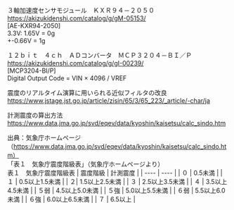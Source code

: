 
３軸加速度センサモジュール　ＫＸＲ９４－２０５０  
https://akizukidenshi.com/catalog/g/gM-05153/  
[AE-KXR94-2050]  
3.3V: 1.65V = 0g  
+-0.66V = 1g  

１２ｂｉｔ　４ｃｈ　ＡＤコンバータ　ＭＣＰ３２０４－ＢＩ／Ｐ  
https://akizukidenshi.com/catalog/g/gI-00239/  
[MCP3204-BI/P]  
Digital Output Code = VIN × 4096 / VREF  

震度のリアルタイム演算に用いられる近似フィルタの改良  
https://www.jstage.jst.go.jp/article/zisin/65/3/65_223/_article/-char/ja  

計測震度の算出方法  
https://www.data.jma.go.jp/svd/eqev/data/kyoshin/kaisetsu/calc_sindo.htm  

出典：気象庁ホームページ　（https://www.data.jma.go.jp/svd/eqev/data/kyoshin/kaisetsu/calc_sindo.htm）  
「表１　気象庁震度階級表」（気象庁ホームページより）  
表１　気象庁震度階級表
| 震度階級 | 計測震度 |
| ---- | ---- |
| ０ | 0.5未満 |
| １ | 0.5以上1.5未満 |
| ２| 1.5以上2.5未満 |
| ３ | 2.5以上3.5未満 |
| ４ | 3.5以上4.5未満 |
| ５弱 | 4.5以上5.0未満 |
| ５強 | 5.0以上5.5未満 |
| ６弱 | 5.5以上6.0未満 |
| ６強 | 6.0以上6.5未満 |
| ７ | 6.5以上 |
